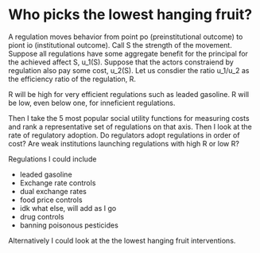 # Who picks the lowest hanging fruit?

A regulation moves behavior from point po (preinstitutional outcome) to piont io (institutional outcome). Call S the strength of the movement. Suppose all regulations have some aggregate benefit for the principal for the achieved affect S, u_1(S). Suppose that the actors constraiend by regulation also pay some cost, u_2(S). Let us consdier the ratio u_1/u_2 as the efficiency ratio of the regulation, R. 

R will be high for very efficient regulations such as leaded gasoline. R will be low, even below one, for inneficient regulations.

Then I take the 5 most popular social utility functions for measuring costs and rank a representative set of regulations on that axis. Then I look at the rate of regulatory adoption. Do regulators adopt regulations in order of cost? Are weak institutions launching regulations with high R or low R?

Regulations I could include
- leaded gasoline
- Exchange rate controls
- dual exchange rates
- food price controls
- idk what else, will add as I go
- drug controls
- banning poisonous pesticides

Alternatively I could look at the the lowest hanging fruit interventions.
